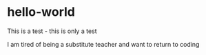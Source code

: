 # hello-world

This is a test - this is only a test


I am tired of being a substitute teacher and want to return to coding
